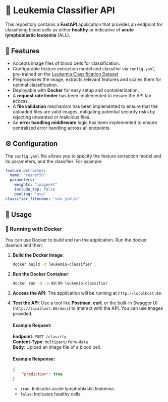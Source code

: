 # 🔬 Leukemia Classifier API

This repository contains a **FastAPI** application that provides an endpoint for classifying blood cells as either **healthy** or indicative of **acute lymphoblastic leukemia** (ALL).

## 🌟 Features

- Accepts image files of blood cells for classification.
- Configurable feature extraction model and classifier via `config.yaml`, pre-trained on the [Leukemia Classification Dataset](https://www.kaggle.com/datasets/andrewmvd/leukemia-classification)
- Preprocesses the image, extracts relevant features and scales them for optimal classification.
- Deployable with **Docker** for easy setup and containerization.
- A **request rate limiter** has been implemented to ensure the API fair access.
- A **file validation** mechanism has been implemented to ensure that the uploaded files are valid images, mitigating potential security risks by rejecting unwanted or malicious files.
- An **error handling middleware** logic has been implemented to ensure centralized error handling across all endpoints.

## ⚙️ Configuration

The `config.yaml` file allows you to specify the feature extraction model and its parameters, and the classifier. For example:

```yaml
feature_extractor:
  name: "resnet50"
  parameters:
    weights: "imagenet"
    include_top: false
    pooling: "avg"
classifier_filename: "svm.joblib"
```

<!--

## 📊 Dataset

The classifier was trained using
the [Leukemia Classification Dataset](https://www.kaggle.com/datasets/andrewmvd/leukemia-classification) available on
Kaggle.  
This dataset contains labeled images of blood cells, including both healthy samples and samples indicative of ALL.

## 🛠️ Classifier Pipeline

The SVM classifier was trained using the following pipeline:

1. **Image pre-processing, noise removal and segmentation**:
    - Applied a Gaussian filter with a kernel size of `(13, 13)` and a median filter with a kernel size of `(11, 11)`.
    - Performed binary thresholding and cropping to isolate the region of interest.

2. **Feature Extraction**:
    - Features were extracted using the model specified in the `config.yaml` file (e.g., `resnet50` with pre-trained
      weights on [ImageNet](https://www.image-net.org)).

3. **Feature Scaling**:
    - A **min-max scaling** approach was used to scale the features for each sample.

4. **Dimensionality Reduction**:
    - Used **Principal Component Analysis (PCA)** to reduce the feature set to the 100 most meaningful components.

5. **Stratified k-Fold Cross Validation**:
    - Used stratified k-fold cross-validation with `k = 5` to ensure robust performance evaluation.

### 📈 Performance Metrics

The classifier achieves the following performance on the test set (mean ± standard deviation across the folds):

- **Accuracy**: 0.870 ± 0.003
- **Precision**: 0.867 ± 0.003
- **Recall**: 0.967 ± 0.001
- **F1-Score**: 0.914 ± 0.002

-->

## 🚀 Usage

### 🐳 Running with Docker

You can use Docker to build and run the application. Run the docker daemon and then:

1. **Build the Docker Image**:
    ```bash
    docker build -t leukemia-classifier .
    ```

2. **Run the Docker Container**:
    ```bash
    docker run -d -p 80:80 leukemia-classifier
    ```

3. **Access the API**:
   The application will be running at `http://localhost:80`.

4. **Test the API**:
   Use a tool like **Postman**, **curl**, or the built-in Swagger UI (`http://localhost:80/docs`) to interact with the
   API. You can use images provided.

   #### Example Request:
   **Endpoint**: `POST /classify`  
   **Content-Type**: `multipart/form-data`  
   **Body**: Upload an image file of a blood cell.

   #### Example Response:
    ```json
    {
        "prediction": true
    }
    ```
    - `true`: Indicates acute lymphoblastic leukemia.
    - `false`: Indicates healthy cells.
